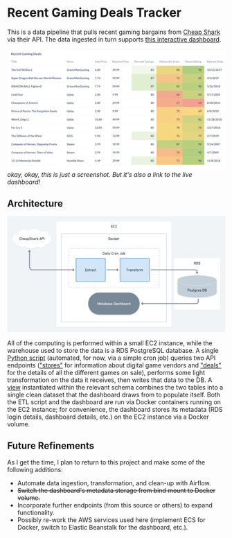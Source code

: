 # Recent Gaming Deals Tracker

This is a data pipeline that pulls recent gaming bargains from [Cheap Shark](https://www.cheapshark.com/) via their API. The data ingested in turn supports [this interactive dashboard](http://18.214.233.99:3000/public/dashboard/fe0614d2-c8a3-4f8c-a1a9-a694c85055cf).

[![dashboard_preview](images/dashboard_preview.png)](http://18.214.233.99:3000/public/dashboard/fe0614d2-c8a3-4f8c-a1a9-a694c85055cf)
*okay, okay, this is just a screenshot. But it's also a link to the live dashboard!*

## Architecture

![Architecture Diagram](images/games_savings_arch.png)

All of the computing is performed within a small EC2 instance, while the warehouse used to store the data is a RDS PostgreSQL database. A single [Python script](src/api_etl.py) (automated, for now, via a simple cron job) queries two API endpoints (["stores"](https://apidocs.cheapshark.com/#f0bc20fe-688b-68d9-df27-22d6f6441849) for information about digital game vendors and ["deals"](https://apidocs.cheapshark.com/#c33f57dd-3bb3-3b1f-c454-08cab413a115) for the details of all the different games on sale), performs some light transformation on the data it receives, then writes that data to the DB. A [view](sql_scripts/dashboard_view.sql) instantiated within the relevant schema combines the two tables into a single clean dataset that the dashboard draws from to populate itself. Both the ETL script and the dashboard are run via Docker containers running on the EC2 instance; for convenience, the dashboard stores its metadata (RDS login details, dashboard details, etc.) on the EC2 instance via a Docker volume.



## Future Refinements

As I get the time, I plan to return to this project and make some of the following additions:
* Automate data ingestion, transformation, and clean-up with Airflow.
* ~~Switch the dashboard's metadata storage from bind mount to Docker volume.~~
* Incorporate further endpoints (from this source or others) to expand functionality.
* Possibly re-work the AWS services used here (implement ECS for Docker, switch to Elastic Beanstalk for the dashboard, etc.).



